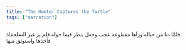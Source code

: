 ```yaml
---
title: "The Hunter Captures the Turtle"
tags: ["narration"]
---
```


 فلمَّا دنا من حباله ورآها مقطوعة عجب وجعل ينظر فيما حوله فلم ير غير السلحفاة فأخذها واستوثق منها

